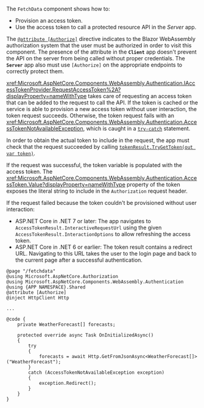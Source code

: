 The `FetchData` component shows how to:

* Provision an access token.
* Use the access token to call a protected resource API in the *Server* app.

The [`@attribute [Authorize]`](xref:mvc/views/razor#attribute) directive indicates to the Blazor WebAssembly authorization system that the user must be authorized in order to visit this component. The presence of the attribute in the **`Client`** app doesn't prevent the API on the server from being called without proper credentials. The **`Server`** app also must use `[Authorize]` on the appropriate endpoints to correctly protect them.

<xref:Microsoft.AspNetCore.Components.WebAssembly.Authentication.IAccessTokenProvider.RequestAccessToken%2A?displayProperty=nameWithType> takes care of requesting an access token that can be added to the request to call the API. If the token is cached or the service is able to provision a new access token without user interaction, the token request succeeds. Otherwise, the token request fails with an <xref:Microsoft.AspNetCore.Components.WebAssembly.Authentication.AccessTokenNotAvailableException>, which is caught in a [`try-catch`](/dotnet/csharp/language-reference/keywords/try-catch) statement.

In order to obtain the actual token to include in the request, the app must check that the request succeeded by calling [`tokenResult.TryGetToken(out var token)`](xref:Microsoft.AspNetCore.Components.WebAssembly.Authentication.AccessTokenResult.TryGetToken%2A).

If the request was successful, the token variable is populated with the access token. The <xref:Microsoft.AspNetCore.Components.WebAssembly.Authentication.AccessToken.Value?displayProperty=nameWithType> property of the token exposes the literal string to include in the `Authorization` request header.

If the request failed because the token couldn't be provisioned without user interaction:

* ASP.NET Core in .NET 7 or later: The app navigates to `AccessTokenResult.InteractiveRequestUrl` using the given `AccessTokenResult.InteractionOptions` to allow refreshing the access token.
* ASP.NET Core in .NET 6 or earlier: The token result contains a redirect URL. Navigating to this URL takes the user to the login page and back to the current page after a successful authentication.

```razor
@page "/fetchdata"
@using Microsoft.AspNetCore.Authorization
@using Microsoft.AspNetCore.Components.WebAssembly.Authentication
@using {APP NAMESPACE}.Shared
@attribute [Authorize]
@inject HttpClient Http

...

@code {
    private WeatherForecast[] forecasts;

    protected override async Task OnInitializedAsync()
    {
        try
        {
            forecasts = await Http.GetFromJsonAsync<WeatherForecast[]>("WeatherForecast");
        }
        catch (AccessTokenNotAvailableException exception)
        {
            exception.Redirect();
        }
    }
}
```
